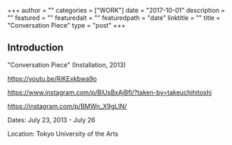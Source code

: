 +++
author = ""
categories = ["WORK"]
date = "2017-10-01"
description = ""
featured = ""
featuredalt = ""
featuredpath = "date"
linktitle = ""
title = "Conversation Piece"
type = "post"
+++

## Introduction

"Conversation Piece" (Installation, 2013)

https://youtu.be/RiKExkbwa9o

https://www.instagram.com/p/BlUsBxAjBfl/?taken-by=takeuchihitoshi

https://instagram.com/p/BMWn_X9gLIN/


Dates: July 23, 2013 - July 26

Location: Tokyo University of the Arts
